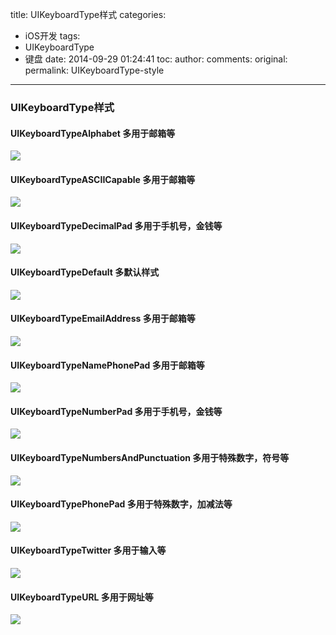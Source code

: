 title: UIKeyboardType样式
categories:
- iOS开发
tags:
- UIKeyboardType
- 键盘
date: 2014-09-29 01:24:41
toc:
author:
comments:
original:
permalink: UIKeyboardType-style
---

### UIKeyboardType样式


#### UIKeyboardTypeAlphabet  多用于邮箱等

![](http://my.csdn.net/uploads/201206/15/1339740926_4824.png)

<!--more-->

#### UIKeyboardTypeASCIICapable 多用于邮箱等

![](http://my.csdn.net/uploads/201206/15/1339740996_1806.png)

#### UIKeyboardTypeDecimalPad  多用于手机号，金钱等

![](http://my.csdn.net/uploads/201206/15/1339741017_6102.png)

#### UIKeyboardTypeDefault 多默认样式

![](http://my.csdn.net/uploads/201206/15/1339741055_6733.png)

#### UIKeyboardTypeEmailAddress  多用于邮箱等

![](http://my.csdn.net/uploads/201206/15/1339741091_7392.png)

#### UIKeyboardTypeNamePhonePad   多用于邮箱等

![](http://my.csdn.net/uploads/201206/15/1339741130_2983.png)

#### UIKeyboardTypeNumberPad  多用于手机号，金钱等

![](http://my.csdn.net/uploads/201206/15/1339741152_5004.png)

#### UIKeyboardTypeNumbersAndPunctuation 多用于特殊数字，符号等

![](http://my.csdn.net/uploads/201206/15/1339741179_3086.png)

#### UIKeyboardTypePhonePad   多用于特殊数字，加减法等

![](http://my.csdn.net/uploads/201206/15/1339741211_3922.png)

#### UIKeyboardTypeTwitter 多用于输入等

![](http://my.csdn.net/uploads/201206/15/1339741242_2918.png)

#### UIKeyboardTypeURL  多用于网址等

![](http://my.csdn.net/uploads/201206/15/1339741271_7077.png)